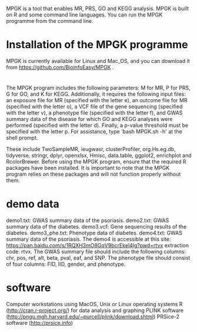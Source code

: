 MPGK is a tool that enables MR, PRS, GO and KEGG analysis. MPGK is built on R and some command line languages. You can run the MPGK programme from the command line.

# Installation of the MPGK programme
MPGK is currently available for Linux and Mac_OS, and you can download it from https://github.com/BioinfoEasy/MPGK .

# 

The MPGK program includes the following parameters: M for MR, P for PRS, G for GO, and K for KEGG. Additionally, it requires the following input files: an exposure file for MR (specified with the letter e), an outcome file for MR (specified with the letter o), a VCF file of the gene sequencing (specified with the letter v), a phenotype file (specified with the letter f), and GWAS summary data of the disease for which GO and KEGG analyses were performed (specified with the letter d). Finally, a p-value threshold must be specified with the letter p. For assistance, type 'bash MPGK.sh -h' at the shell prompt.

These include TwoSampleMR, ieugwasr, clusterProfiler, org.Hs.eg.db, tidyverse, stringr, dplyr, openxlsx, Hmisc, data.table, ggplot2, enrichplot and RcolorBrewer. Before using the MPGK program, ensure that the required R packages have been installed. It is important to note that the MPGK program relies on these packages and will not function properly without them.

# demo data
demo1.txt: GWAS summary data of the psoriasis.
demo2.txt: GWAS summary data of the diabetes.
demo3.vcf: Gene sequencing results of the diabetes.
demo3_phe.txt: Phenotype data of diabetes.
demo4.txt: GWAS summary data of the psoriasis. The demo4 is accessible at this site: https://pan.baidu.com/s/1RQXH3mO8GqV9bcrEkel4lg?pwd=rtvx extraction code: rtvx.
The GWAS summary file should include the following columns: chr, pos, ref, alt, beta, pval, eaf, and SNP. The phenotype file should consist of four columns: FID, IID, gender, and phenotype.

# software
Computer workstations using MacOS, Unix or Linux operating systems
R (http://cran.r-project.org/) for data analysis and graphing
PLINK software (http://pngu.mgh.harvard.edu/~purcell/plink/download.shtml)
PRSice-2 software (http://prsice.info)
